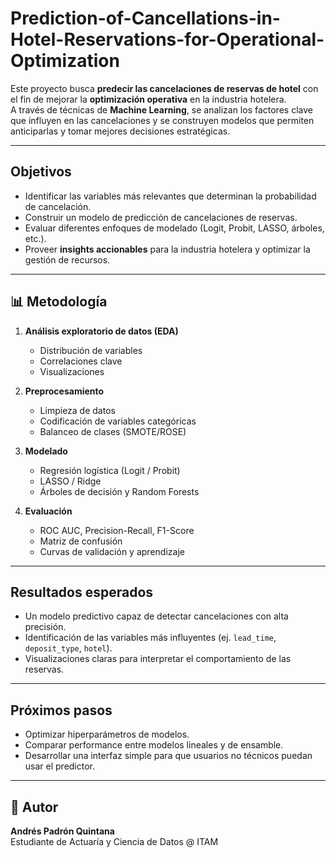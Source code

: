 # Prediction-of-Cancellations-in-Hotel-Reservations-for-Operational-Optimization

Este proyecto busca **predecir las cancelaciones de reservas de hotel** con el fin de mejorar la **optimización operativa** en la industria hotelera.  
A través de técnicas de **Machine Learning**, se analizan los factores clave que influyen en las cancelaciones y se construyen modelos que permiten anticiparlas y tomar mejores decisiones estratégicas.

---

## Objetivos
- Identificar las variables más relevantes que determinan la probabilidad de cancelación.
- Construir un modelo de predicción de cancelaciones de reservas.
- Evaluar diferentes enfoques de modelado (Logit, Probit, LASSO, árboles, etc.).
- Proveer **insights accionables** para la industria hotelera y optimizar la gestión de recursos.

---

## 📊 Metodología
1. **Análisis exploratorio de datos (EDA)**  
   - Distribución de variables  
   - Correlaciones clave  
   - Visualizaciones  

2. **Preprocesamiento**  
   - Limpieza de datos  
   - Codificación de variables categóricas  
   - Balanceo de clases (SMOTE/ROSE)  

3. **Modelado**  
   - Regresión logística (Logit / Probit)  
   - LASSO / Ridge  
   - Árboles de decisión y Random Forests  

4. **Evaluación**  
   - ROC AUC, Precision-Recall, F1-Score  
   - Matriz de confusión  
   - Curvas de validación y aprendizaje  

---

## Resultados esperados
- Un modelo predictivo capaz de detectar cancelaciones con alta precisión.  
- Identificación de las variables más influyentes (ej. `lead_time`, `deposit_type`, `hotel`).  
- Visualizaciones claras para interpretar el comportamiento de las reservas.  

---

## Próximos pasos
- Optimizar hiperparámetros de modelos.  
- Comparar performance entre modelos lineales y de ensamble.  
- Desarrollar una interfaz simple para que usuarios no técnicos puedan usar el predictor.  

---

## 👤 Autor
**Andrés Padrón Quintana**  
Estudiante de Actuaría y Ciencia de Datos @ ITAM  
